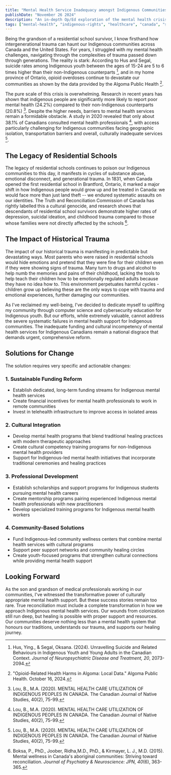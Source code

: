 ```yaml
---
title: "Mental Health Service Inadequacy amongst Indigenous Communities in Canada"
publishDate: "November 26 2024"
description: "An in-depth Op/Ed exploration of the mental health crisis facing Indigenous communities in Canada, examining the impact of intergenerational trauma and proposing comprehensive solutions for reform."
tags: ["mental-health", "indigenous-rights", "healthcare", "canada", "social-justice"]
---
```


Being the grandson of a residential school survivor, I know firsthand how intergenerational trauma can haunt our Indigenous communities across Canada and the United States. For years, I struggled with my mental health challenges, navigating through the complexities of trauma passed down through generations. The reality is stark: According to Hus and Segal, suicide rates among Indigenous youth between the ages of 15-24 are 5 to 6 times higher than their non-Indigenous counterparts [^1], and in my home province of Ontario, opioid overdoses continue to devastate our communities as shown by the data provided by the Algoma Public Health [^2].

The pure scale of this crisis is overwhelming. Research in recent years has shown that indigenous people are significantly more likely to report poor mental health (24.2%) compared to their non-Indigenous counterparts (20.8%) [^3]. Despite the higher needs, barriers to mental health services remain a formidable obstacle. A study in 2020 revealed that only about 38.1% of Canadians consulted mental health professionals [^3], with access particularly challenging for Indigenous communities facing geographic isolation, transportation barriers and overall, culturally inadequate services [^3].

## The Legacy of Residential Schools

The legacy of residential schools continues to poison our Indigenous communities to this day, it manifests in cycles of substance abuse, emotional disconnect, and generational trauma. In 1831, when Canada opened the first residential school in Brantford, Ontario, it marked a major shift in how Indigenous people would grow up and be treated in Canada: we would face more than just land theft -- we endured systematic assaults on our identities. The Truth and Reconciliation Commission of Canada has rightly labelled this a cultural genocide, and research shows that descendants of residential school survivors demonstrate higher rates of depression, suicidal ideation, and childhood trauma compared to those whose families were not directly affected by the schools [^4].

## The Impact of Historical Trauma

The impact of our historical trauma is manifesting in predictable but devastating ways. Most parents who were raised in residential schools would hide emotions and pretend that they were fine for their children even if they were showing signs of trauma. Many turn to drugs and alcohol to help numb the memories and pains of their childhood, lacking the tools to help teach their children how to be emotionally regulated adults because they have no idea how to. This environment perpetuates harmful cycles - children grow up believing these are the only ways to cope with trauma and emotional experiences, further damaging our communities.

As I've reclaimed my well-being, I've decided to dedicate myself to uplifting my community through computer science and cybersecurity education for Indigenous youth. But our efforts, while extremely valuable, cannot address the severe systematic failures in mental health support for Indigenous communities. The inadequate funding and cultural incompetency of mental health services for Indigenous Canadians remain a national disgrace that demands urgent, comprehensive reform.

## Solutions for Change

The solution requires very specific and actionable changes:

### 1. Sustainable Funding Reform

- Establish dedicated, long-term funding streams for Indigenous mental health services
- Create financial incentives for mental health professionals to work in remote communities
- Invest in telehealth infrastructure to improve access in isolated areas

### 2. Cultural Integration

- Develop mental health programs that blend traditional healing practices with modern therapeutic approaches
- Create cultural competency training programs for non-Indigenous mental health providers
- Support for Indigenous-led mental health initiatives that incorporate traditional ceremonies and healing practices

### 3. Professional Development

- Establish scholarships and support programs for Indigenous students pursuing mental health careers
- Create mentorship programs pairing experienced Indigenous mental health professionals with new practitioners
- Develop specialized training programs for Indigenous mental health workers

### 4. Community-Based Solutions

- Fund Indigenous-led community wellness centers that combine mental health services with cultural programs
- Support peer support networks and community healing circles
- Create youth-focused programs that strengthen cultural connections while providing mental health support

## Looking Forward

As the son and grandson of medical professionals working in our communities, I've witnessed the transformative power of culturally appropriate mental health support. But these success stories remain too rare. True reconciliation must include a complete transformation in how we approach Indigenous mental health services. Our wounds from colonization still run deep, but healing is possible with proper support and resources. Our communities deserve nothing less than a mental health system that honours our traditions, understands our trauma, and supports our healing journey.

[^1]: Hus, Ying., & Segal, Oksana. (2024). Unravelling Suicide and Related Behaviours in Indigenous Youth and Young Adults in the Canadian Context. *Journal of Neuropsychiatric Disease and Treatment, 20*, 2073-2094.

[^2]: "Opioid-Related Health Harms in Algoma: Local Data." Algoma Public Health. October 16, 2024.

[^3]: Lou, B., M.A. (2020). MENTAL HEALTH CARE UTILIZATION OF INDIGENOUS PEOPLES IN CANADA. The Canadian Journal of Native Studies, 40(2), 75-99.

[^4]: Boksa, P., PhD., Joober, Ridha,M.D., PhD., & Kirmayer, L. J., M.D. (2015). Mental wellness in Canada's aboriginal communities: Striving toward reconciliation. *Journal of Psychiatry & Neuroscience: JPN, 40*(6), 363-365.
